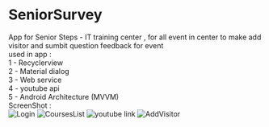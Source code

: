 # SeniorSurvey
App for Senior Steps - IT training center , for all event in center to make add visitor and sumbit question feedback for event <br/>
used in app : <br />
1 - Recyclerview <br />
2 - Material dialog <br />
3 - Web service <br />
4 - youtube api <br/>
5 - Android Architecture (MVVM) <br/>
ScreenShot : <br/>
![Login](https://user-images.githubusercontent.com/12888482/55634382-b2ff7680-57be-11e9-8598-bca2ce661c2c.jpg)
![CoursesList](https://user-images.githubusercontent.com/12888482/55634401-bbf04800-57be-11e9-98fd-c9a6d91d0e53.jpg)
![youtube link](https://user-images.githubusercontent.com/12888482/55634415-c1e62900-57be-11e9-99ff-6b5f24d34a9c.jpg)
![AddVisitor](https://user-images.githubusercontent.com/12888482/55634427-cb6f9100-57be-11e9-8bbd-93953d517628.jpg)
